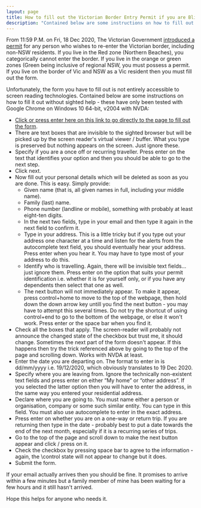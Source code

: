 ```yaml
---
layout: page
title: How to fill out the Victorian Border Entry Permit if you are Blind or Vision Impaired
description: "Contained below are some instructions on how to fill out the Vic border entry form without sighted help - these have only been tested with Google Chrome on Windows 10 64-bit, v2004 with NVDA."
---
```


From 11:59 P.M. on Fri, 18 Dec 2020, The Victorian Government [introduced a permit](https://www.coronavirus.vic.gov.au/victorian-border-crossing-permit) for any person who wishes to re-enter the Victorian border, including non-NSW residents.  If you live in the Red zone (Northern Beaches), you categorically cannot enter the border.  If you live in the orange or green zones (Green being inclusive of regional NSW, you must possess a permit.  If you live on the border of Vic and NSW as a Vic resident then you must fill out the form.

Unfortunately, the form you have to fill out is not entirely accessible to screen reading technologies.  Contained below are some instructions on how to fill it out without sighted help - these have only been tested with Google Chrome on Windows 10 64-bit, v2004 with NVDA:

* [Click or press enter here on this link to go directly to the page to fill out the form](https://www.service.vic.gov.au/services/border-permit/Transaction).
* There are text boxes that are invisible to the sighted browser but will be picked up by the screen reader's virtual viewer / buffer.  What you type is preserved but nothing appears on the screen.  Just ignore these.
* Specify if you are a once off or recurring traveller.  Press enter on the text that identifies your option and then you should be able to go to the next step.
* Click next.
* Now fill out your personal details which will be deleted as soon as you are done.  This is easy.  Simply provide:
  * Given name (that is, all given names in full, including your middle name).
  * Family (last) name.
  * Phone number (landline or mobile), something with probably at least eight-ten digits.
  * In the next two fields, type in your email and then type it again in the next field to confirm it.
  * Type in your address.  This is a little tricky but if you type out your address one character at a time and listen for the alerts from the autocomplete text field, you should eventually hear your address.  Press enter when you hear it.  You may have to type most of your address to do this.
  * Identify who is travelling.  Again, there will be invisible text fields... just ignore them.  Press enter on the option that suits your permit identification i.e. whether it is for yourself only, or if you have any dependents then select that one as well.
  * The next button will not immediately appear.  To make it appear, press control+home to move to the top of the webpage, then hold down the down arrow key untill you find the next button - you may have to attempt this several times.  Do not try the shortcut of using control+end to go to the bottom of the webpage, or else it won't work.  Press enter or the space bar when you find it.
* Check all the boxes that apply.  The screen-reader will probably not announce the changed state of the checkbox but trust me, it should change.
    Sometimes the next part of the form doesn't appear.  If this happens then try the trick referenced above by going to the top of the page and scrolling down.  Works with NVDA at least.
* Enter the date you are departing on.  The format to enter in is dd/mm/yyyy i.e. 19/12/2020, which obviously translates to 19 Dec 2020.
* Specify where you are leaving from.  Ignore the technically non-existent text fields and press enter on either &ldquo;My home&rdquo; or &ldquo;other address&rdquo;.  If you selected the latter option then you will have to enter the address, in the same way you entered your residential address.
* Declare where you are going to.  You must name either a person or organisation, company or some such similar entity.  You can type in this field.  You must also use autocomplete to enter in the exact address.
* Press enter on whether you are on a one-way or return trip.  If you are returning then type in the date - probably best to put a date towards the end of the next month, especially if it is a recurring series of trips.
* Go to the top of the page and scroll down to make the next button appear and click / press on it.
* Check the checkbox by pressing space bar to agree to the information - again, the \control state will not appear to change but it does.
* Submit the form.

If your email actually arrives then you should be fine.  It promises to arrive within a few minutes but a family member of mine has been waiting for a few hours and it still hasn't arrived.

Hope this helps for anyone who needs it.